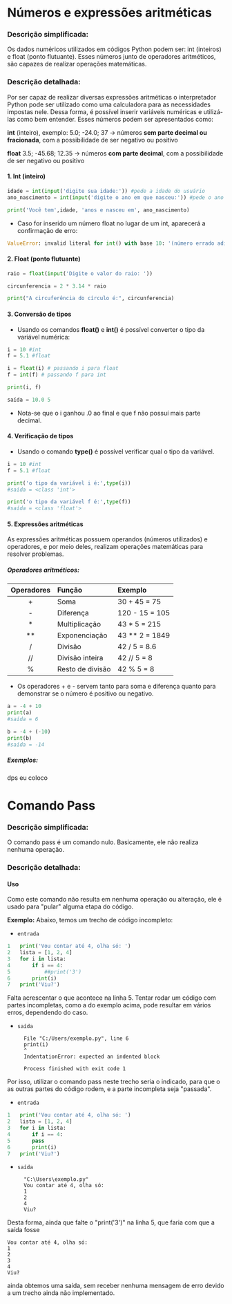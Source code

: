 # **Números e expressões aritméticas**
### Descrição simplificada:
Os dados numéricos utilizados em códigos Python podem ser: int (inteiros) e float (ponto flutuante). Esses números junto de operadores aritméticos, são capazes de realizar operações matemáticas.
 

### Descrição detalhada:
Por ser capaz de realizar diversas expressões aritméticas o interpretador Python pode ser utilizado como uma calculadora para as necessidades impostas nele. Dessa forma, é possível inserir variáveis numéricas e utilizá-las como bem entender. Esses números podem ser apresentados como: 


**int** (inteiro), exemplo: 5.0; -24.0; 37 → números **sem parte decimal ou fracionada**, com a possibilidade de ser negativo ou positivo

**float** 3.5; -45.68; 12.35 → números **com parte decimal**, com a possibilidade de ser negativo ou positivo


#### 1. Int (inteiro)
~~~python
idade = int(input('digite sua idade:')) #pede a idade do usuário
ano_nascimento = int(input('digite o ano em que nasceu:')) #pede o ano de nascimento do usuário

print('Você tem',idade, 'anos e nasceu em', ano_nascimento)
~~~
* Caso for inserido um número float no lugar de um int, aparecerá a confirmação de erro:

~~~python
ValueError: invalid literal for int() with base 10: '(número errado adicionado)'
~~~~

#### 2. Float (ponto flutuante)
~~~python
raio = float(input('Digite o valor do raio: '))

circunferencia = 2 * 3.14 * raio

print("A circuferência do círculo é:", circunferencia)
~~~

#### 3. Conversão de tipos
* Usando os comandos **float()** e **int()** é possível converter o tipo da variável numérica:
~~~python
i = 10 #int
f = 5.1 #float

i = float(i) # passando i para float
f = int(f) # passando f para int

print(i, f)
~~~~
~~~python
saída = 10.0 5
~~~~
* Nota-se que o i ganhou .0 ao final e que f não possuí mais parte decimal.

#### 4. Verificação de tipos
* Usando o comando **type()** é possível verificar qual o tipo da variável.
~~~python
i = 10 #int
f = 5.1 #float

print('o tipo da variável i é:',type(i))
#saída = <class 'int'>

print('o tipo da variável f é:',type(f))
#saída = <class 'float'>
~~~~
#### 5. Expressões aritméticas
As expressões aritméticas possuem operandos (números utilizados) e operadores, e por meio deles, realizam operações matemáticas para resolver problemas. 

##### Operadores aritméticos:

|  Operadores  | Função            | Exemplo         |
|:------------:|:------------------|:----------------|
|      +       | Soma              | 30 + 45 = 75    |
|      -       | Diferença         | 120 - 15 = 105  |
|      *       | Multiplicação     | 43 * 5 = 215    |
|      **      | Exponenciação     | 43 ** 2 = 1849  |
|      /       | Divisão           | 42 / 5 = 8.6    |
|      //      | Divisão inteira   | 42 // 5 = 8     |
|      %       | Resto de divisão  | 42 % 5 = 8      |

* Os operadores + e - servem tanto para soma e diferença quanto para demonstrar se o número é positivo ou negativo.
~~~python
a = -4 + 10
print(a)
#saída = 6

b = -4 + (-10)
print(b)
#saída = -14
~~~~

##### Exemplos:
dps eu coloco

# **Comando Pass**
### Descrição simplificada:
O comando pass é um comando nulo. Basicamente, ele não realiza nenhuma operação.



### Descrição detalhada:

#### Uso

Como este comando não resulta em nenhuma operação ou alteração, ele é usado para "pular" alguma etapa do código.

**Exemplo:**
Abaixo, temos um trecho de código incompleto:

- `entrada`
~~~~~python
1   print('Vou contar até 4, olha só: ')
2   lista = [1, 2, 4]
3   for i in lista:
4       if i == 4:
5           ##print('3')
6       print(i)
7   print('Viu?')
~~~~~
Falta acrescentar o que acontece na linha 5. Tentar rodar um código com partes incompletas, como a do exemplo acima, pode resultar em vários erros, dependendo do caso. 
- `saída`
        
        File "C:/Users/exemplo.py", line 6
        print(i)
        ^
        IndentationError: expected an indented block

        Process finished with exit code 1
    
Por isso, utilizar o comando pass neste trecho seria o indicado, para que o as outras partes do código rodem, e a parte incompleta seja "passada".

- `entrada`
~~~~~python
1   print('Vou contar até 4, olha só: ')
2   lista = [1, 2, 4]
3   for i in lista:
4       if i == 4:
5       pass
6       print(i)
7   print('Viu?')
~~~~~
- `saída`

        "C:\Users\exemplo.py"
        Vou contar até 4, olha só: 
        1
        2
        4
        Viu?

Desta forma, ainda que falte o "print('3')" na linha 5, que faria com que a saída fosse 
    
    Vou contar até 4, olha só:
    1
    2
    3
    4
    Viu?
    
ainda obtemos uma saída, sem receber nenhuma mensagem de erro devido a um trecho ainda não implementado.






